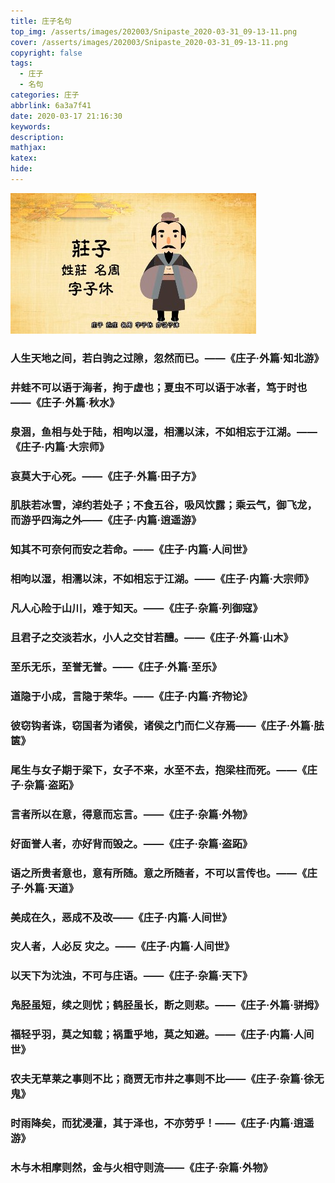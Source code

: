 ```yaml
---
title: 庄子名句
top_img: /asserts/images/202003/Snipaste_2020-03-31_09-13-11.png
cover: /asserts/images/202003/Snipaste_2020-03-31_09-13-11.png
copyright: false
tags:
  - 庄子
  - 名句
categories: 庄子
abbrlink: 6a3a7f41
date: 2020-03-17 21:16:30
keywords:
description:
mathjax:
katex:
hide:
---
```


![庄子](/asserts/images/202003/Snipaste_2020-03-31_09-13-11.png)

### 人生天地之间，若白驹之过隙，忽然而已。——《庄子·外篇·知北游》  
### 井蛙不可以语于海者，拘于虚也；夏虫不可以语于冰者，笃于时也——《庄子·外篇·秋水》  
### 泉涸，鱼相与处于陆，相呴以湿，相濡以沫，不如相忘于江湖。——《庄子·内篇·大宗师》  
### 哀莫大于心死。——《庄子·外篇·田子方》  
### 肌肤若冰雪，淖约若处子；不食五谷，吸风饮露；乘云气，御飞龙，而游乎四海之外——《庄子·内篇·逍遥游》  
### 知其不可奈何而安之若命。——《庄子·内篇·人间世》  
### 相呴以湿，相濡以沫，不如相忘于江湖。——《庄子·内篇·大宗师》  
### 凡人心险于山川，难于知天。——《庄子·杂篇·列御寇》  
### 且君子之交淡若水，小人之交甘若醴。——《庄子·外篇·山木》  
### 至乐无乐，至誉无誉。——《庄子·外篇·至乐》  
### 道隐于小成，言隐于荣华。——《庄子·内篇·齐物论》  
### 彼窃钩者诛，窃国者为诸侯，诸侯之门而仁义存焉——《庄子·外篇·胠箧》  
### 尾生与女子期于梁下，女子不来，水至不去，抱梁柱而死。——《庄子·杂篇·盗跖》  
### 言者所以在意，得意而忘言。——《庄子·杂篇·外物》  
### 好面誉人者，亦好背而毁之。——《庄子·杂篇·盗跖》  
### 语之所贵者意也，意有所随。意之所随者，不可以言传也。——《庄子·外篇·天道》  
### 美成在久，恶成不及改——《庄子·内篇·人间世》  
### 灾人者，人必反 灾之。——《庄子·内篇·人间世》  
### 以天下为沈浊，不可与庄语。——《庄子·杂篇·天下》  
### 凫胫虽短，续之则忧；鹤胫虽长，断之则悲。——《庄子·外篇·骈拇》  
### 福轻乎羽，莫之知载；祸重乎地，莫之知避。——《庄子·内篇·人间世》  
### 农夫无草莱之事则不比；商贾无市井之事则不比——《庄子·杂篇·徐无鬼》  
### 时雨降矣，而犹浸灌，其于泽也，不亦劳乎！——《庄子·内篇·逍遥游》  
### 木与木相摩则然，金与火相守则流——《庄子·杂篇·外物》  